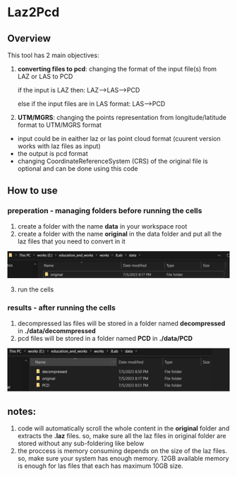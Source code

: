 # Laz2Pcd

## Overview

This tool has 2 main objectives:
1. **converting files to pcd**: changing the format of the input file(s) from LAZ or LAS to PCD
    
    if the input is LAZ then: LAZ-->LAS-->PCD
    
    else if the input files are in LAS format: LAS-->PCD

2. **UTM/MGRS**: changing the points representation from longitude/latitude format to UTM/MGRS format

- input could be in eaither laz or las point cloud format (cuurent version works with laz files as input)
- the output is pcd format
- changing CoordinateReferenceSystem (CRS) of the original file is optional and can be done using this code


## How to use

### preperation - managing folders before running the cells
1. create a folder with the name <b>data</b> in your workspace root
2. create a folder with the name <b>original</b> in the data folder and put all the laz files that you need to convert in it

![original](images/image1.png)

3. run the cells

### results - after running the cells
1. decompressed las files will be stored in a folder named <b>decompressed</b> in <b>./data/decommpressed</b>
2. pcd files will be stored in a folder named <b>PCD</b> in <b>./data/PCD</b>

![pcd and decompressed ](images/image2.png)

## notes:
1. code will automatically scroll the whole content in the <b>original</b> folder and extracts the <b>.laz</b> files. so, make sure all the laz files in original folder are stored without any sub-foldering like below
2. the proccess is memory consuming depends on the size of the laz files. so, make sure your system has enough memory. 12GB available memory is enough for las files that each has maximum 10GB size.

